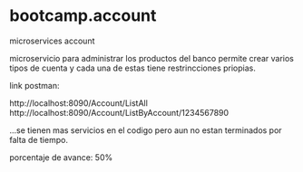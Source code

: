 # bootcamp.account
microservices account

microservicio para administrar los productos del banco
permite crear varios tipos de cuenta y cada una de estas tiene restrincciones priopias.

link postman:

http://localhost:8090/Account/ListAll
http://localhost:8090/Account/ListByAccount/1234567890

...se tienen mas servicios en el codigo pero aun no estan terminados por falta de tiempo.


porcentaje de avance: 50%
